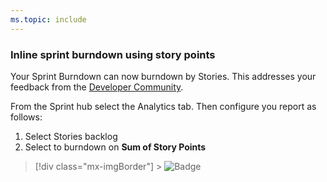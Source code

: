 ```yaml
---
ms.topic: include
---
```


### Inline sprint burndown using story points

Your Sprint Burndown can now burndown by Stories. This addresses your feedback from the [Developer Community](https://developercommunity.visualstudio.com/content/idea/365784/sprint-burndown-using-story-points-effort.html).

From the Sprint hub select the Analytics tab. Then configure you report as follows:

1. Select Stories backlog
2. Select to burndown on **Sum of Story Points**

> [!div class="mx-imgBorder"] > ![Badge](../../media/158_13.png)
